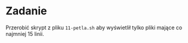 # Zadanie

Przerobić skrypt z pliku `11-petla.sh` aby wyświetlił tylko pliki mające co najmniej 15 linii.
